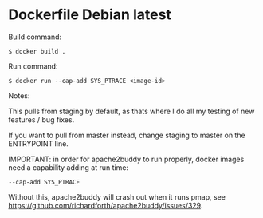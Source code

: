 # Dockerfile Debian latest

Build command:

	$ docker build .

Run command:

	$ docker run --cap-add SYS_PTRACE <image-id>

Notes:

This pulls from staging by default, as thats where I do all my testing of new features / bug fixes.

If you want to pull from master instead, change staging to master on the ENTRYPOINT line.

IMPORTANT: in order for apache2buddy to run properly, docker images need a capability adding at run time:

	--cap-add SYS_PTRACE

Without this, apache2buddy will crash out when it runs pmap, see https://github.com/richardforth/apache2buddy/issues/329.
